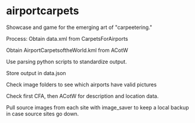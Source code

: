 airportcarpets
==============

Showcase and game for the emerging art of "carpeetering."

Process:
Obtain data.xml from CarpetsForAirports

Obtain AirportCarpetsoftheWorld.kml from ACotW

Use parsing python scripts to standardize output.

Store output in data.json

Check image folders to see which airports have valid pictures

Check first CFA, then ACotW for description and location data.

Pull source images from each site with image_saver to keep a local backup in case source sites go down.